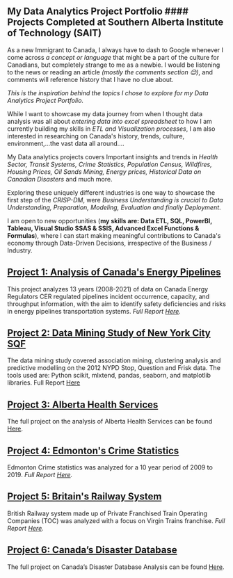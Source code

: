 ## My Data Analytics Project Portfolio #### Projects Completed at Southern Alberta Institute of Technology (SAIT)


As a new Immigrant to Canada, I always have to dash to Google whenever I come across  *a concept or language* that might be a part of the culture for Canadians, but completely strange to me as a newbie. I would be listening to the news or reading an article *(mostly the comments section 😊)*, and comments will reference history that I have no clue about. 

*This is the inspiration behind the topics I chose to explore for my Data Analytics Project Portfolio.* 

While I want to showcase my data journey from when I thought data analysis was all about *entering data into excel spreadsheet* to how I am currently building my skills in *ETL and Visualization processes*, I am also interested in researching on Canada's history, trends, culture, environment,...the vast data all around.... 

My Data analytics projects covers Important insights and trends in *Health Sector, Transit Systems, Crime Statistics, Population Census, Wildfires, Housing Prices, Oil Sands Mining, Energy prices, Historical Data on Canadian Disasters* and much more. 

Exploring these uniquely different industries is one way to showcase the first step of the *CRISP-DM*, were *Business Understanding is crucial to Data Understanding, Preparation, Modeling, Evaluation and finally Deployment*. 

I am open to new opportunities (**my skills are: Data ETL, SQL, PowerBI, Tableau, Visual Studio SSAS & SSIS, Advanced Excel Functions & Formulas**), where I can start making meaningful contributions to Canada's economy through Data-Driven Decisions, irrespective of the Business / Industry.


## [Project 1: Analysis of Canada's Energy Pipelines](https://github.com/the-H-effect/Canada-Energy-Pipelines)

This project analyzes 13 years (2008-2021) of data on Canada Energy Regulators CER regulated pipelines incident occurrence, capacity, and throughput information, with the aim to identify safety deficiencies and risks in energy pipelines transportation systems. _Full Report [Here](https://github.com/the-H-effect/Canada-Energy-Pipelines)._ 



## [Project 2: Data Mining Study of New York City SQF](https://github.com/the-H-effect/NewYork-SQF-DataMining) 
The data mining study covered association mining, clustering analysis and predictive modelling on the 2012 NYPD Stop, Question and Frisk data. The tools used are: Python scikit, mlxtend, pandas, seaborn, and matplotlib libraries. Full Report [Here](https://github.com/the-H-effect/NewYork-SQF-DataMining) 



## [Project 3: Alberta Health Services](https://github.com/the-H-effect/Analysis-Alberta-Health-Services)

The full project on the analysis of Alberta Health Services can be found [Here](https://github.com/the-H-effect/Analysis-Alberta-Health-Services).


## [Project 4: Edmonton's Crime Statistics](https://github.com/the-H-effect/Analysis-Edmonton-Crime-Statistics)


Edmonton Crime statistics was analyzed for a 10 year period of 2009 to 2019. 
_Full Report [Here](https://github.com/the-H-effect/Analysis-Edmonton-Crime-Statistics)._


## [Project 5: Britain's Railway System](https://github.com/the-H-effect/Analysis-of-Britain-Railway-System) 

British Railway system made up of Private Franchised Train Operating Companies (TOC) was analyzed with a focus on Virgin Trains franchise. _Full Report [Here](https://github.com/the-H-effect/Analysis-of-Britain-Railway-System)._ 



## [Project 6: Canada’s Disaster Database](https://github.com/the-H-effect/Canada-Disaster-Database)

The full project on Canada’s Disaster Database Analysis can be found [Here](https://github.com/the-H-effect/Canada-Disaster-Database).




